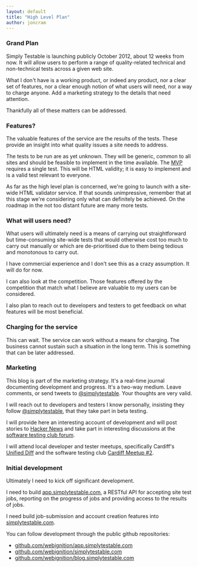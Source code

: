 ```yaml
---
layout: default
title: "High Level Plan"
author: joncram
---
```


### Grand Plan

Simply Testable is launching publicly October 2012, about 12 weeks from now.
It will allow users to perform a range of quality-related technical and
non-technical tests across a given web site.

What I don't have is a working product, or indeed any product, nor a clear
set of features, nor a clear enough notion of what users will need, nor a
way to charge anyone. Add a marketing strategy to the details
that need attention.

Thankfully all of these matters can be addressed.    

### Features?

The valuable features of the service are the results of the tests. These
provide an insight into what quality issues a site needs to address.

The tests to be run are as yet unknown. They will be generic, common to
all sites and should be feasible to implement in the time available. The
<a href="https://en.wikipedia.org/wiki/Minimum_viable_product">MVP</a>
requires a single test. This will be HTML validity; it is easy to implement
and is a valid test relevant to everyone.

As far as the high level plan is concerned, we're going to launch with
a site-wide HTML validator service. If that sounds unimpressive, remember
that at this stage we're considering only what can definitely be achieved.
On the roadmap in the not too distant future are many more tests.

### What will users need?

What users will ultimately need is a means of carrying out straightforward
but time-consuming site-wide tests that would otherwise cost too much to
carry out manually or which are de-prioritised due to them being tedious
and monotonous to carry out.

I have commercial experience and I don't see this as a crazy assumption. It
will do for now.

I can also look at the competition. Those features offered by the competition
that match what I believe are valuable to my users can be considered.

I also plan to reach out to developers and testers to get feedback on what
features will be most beneficial.

### Charging for the service

This can wait. The service can work without a means for charging. The business
cannot sustain such a situation in the long term. This is something that
can be later addressed.

### Marketing

This blog is part of the marketing strategy. It's a real-time journal documenting
development and progress. It's a two-way medium. Leave comments, or send tweets
to [@simplytestable](https://twitter.com/simplytestable). Your
thoughts are very valid.

I will reach out to developers and testers I know personally, insisting they follow
[@simplytestable](https://twitter.com/simplytestable), that they take
part in beta testing.

I will provide here an interesting account of development and will post stories
to [Hacker News](http://news.ycombinator.com)<a href=""></a> and take part in interesting
discussions at the [software testing club forum](http://www.softwaretestingclub.com/forum).

I will attend local developer and tester meetups, specifically Cardiff's [Unified Diff](http://unifieddiff.co.uk/)
and the software testing club [Cardiff Meetup #2](http://www.meetup.com/SoftwareTestingClub/events/62127712/).

### Initial development

Ultimately I need to kick off significant development.

I need to build [app.simplytestable.com](http://app.simlytestable.com),
a RESTful API for accepting site test jobs, reporting on the progress of jobs and providing
access to the results of jobs.

I need build job-submission and account creation features into <a href="https://simplytestable.com">simplytestable.com</a>.

You can follow development through the public github repositories:

- [github.com/webignition/app.simplytestable.com](https://github.com/webignition/app.simplytestable.com)
- [github.com/webignition/simplytestable.com](https://github.com/webignition/simplytestable.com)
- [github.com/webignition/blog.simplytestable.com](https://github.com/webignition/blog.simplytestable.com)
